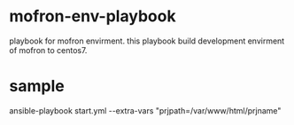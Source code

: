 # mofron-env-playbook
playbook for mofron envirment.
this playbook build development envirment of mofron to centos7.

# sample 
ansible-playbook start.yml --extra-vars "prjpath=/var/www/html/prjname"
